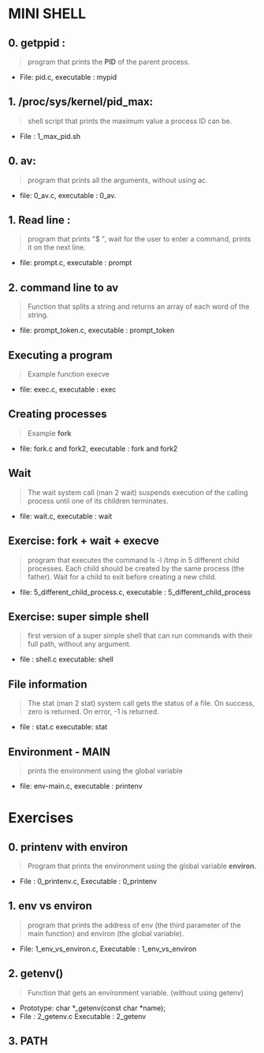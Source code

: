 # MINI SHELL

## 0. getppid : 
> program that prints the **PID** of the parent process. 
- File: pid.c,  executable : mypid

## 1. /proc/sys/kernel/pid_max:
> shell script that prints the maximum value a process ID can be.
- File : 1_max_pid.sh

## 0. av:
> program that prints all the arguments, without using ac.
- file: 0_av.c, executable : 0_av.

## 1. Read line : 
> program that prints "$ ", wait for the user to enter a command, prints it on the next line.
- file: prompt.c, executable : prompt

## 2. command line to av
>Function that splits a string and returns an array of each word of the string.
- file: prompt_token.c, executable : prompt_token

## Executing a program
> Example function execve
- file: exec.c, executable : exec

## Creating processes
> Example **fork**
- file: fork.c and fork2, executable : fork and fork2

## Wait
> The wait system call (man 2 wait) suspends execution of the calling process until one of its children terminates.
- file: wait.c, executable : wait

## Exercise: fork + wait + execve
> program that executes the command ls -l /tmp in 5 different child processes. Each child should be created by the same process (the father). Wait for a child to exit before creating a new child.
- file: 5_different_child_process.c, executable : 5_different_child_process

## Exercise: super simple shell
> first version of a super simple shell that can run commands with their full path, without any argument.
- file : shell.c executable: shell
## File information
> The stat (man 2 stat) system call gets the status of a file. On success, zero is returned. On error, -1 is returned.
- file : stat.c executable: stat

## Environment - MAIN 

> prints the environment using the global variable
- file: env-main.c, executable : printenv

# Exercises

## 0. printenv with environ
> Program that prints the environment using the global variable **environ.**
- File : 0_printenv.c, Executable : 0_printenv
## 1. env vs environ
>program that prints the address of env (the third parameter of the main function) and environ (the global variable).
- File: 1_env_vs_environ.c, Executable : 1_env_vs_environ
## 2. getenv()
> Function that gets an environment variable. (without using getenv)

- Prototype: char *_getenv(const char *name);
- File : 2_getenv.c Executable : 2_getenv
## 3. PATH


